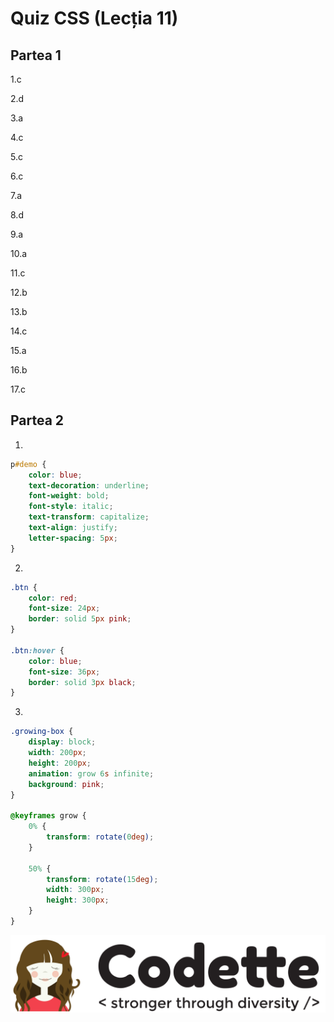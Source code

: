 # Quiz CSS \(Lecția 11\)

## Partea 1

1.c

2.d

3.a

4.c

5.c

6.c

7.a

8.d

9.a

10.a

11.c

12.b

13.b

14.c

15.a

16.b

17.c

## Partea 2

1.

```css
p#demo {
    color: blue;
    text-decoration: underline;
    font-weight: bold;
    font-style: italic;
    text-transform: capitalize;
    text-align: justify;    
    letter-spacing: 5px;
}
```

2.

```css
.btn {
    color: red;
    font-size: 24px;
    border: solid 5px pink;
}

.btn:hover {
    color: blue;
    font-size: 36px;
    border: solid 3px black;
}
```

3.

```css
.growing-box {
    display: block;
    width: 200px;
    height: 200px;
    animation: grow 6s infinite;
    background: pink;
}

@keyframes grow {
    0% {
        transform: rotate(0deg);
    }

    50% {
        transform: rotate(15deg);
        width: 300px;
        height: 300px;
    }
}
```

![](../.gitbook/assets/copy-of-logo-techtor-05.png)


